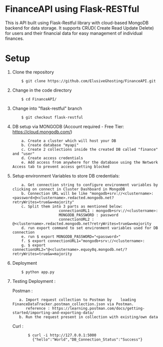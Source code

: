 # FinanceAPI using Flask-RESTful

This is API built using Flask-Restful library with cloud-based MongoDB backend for data storage. It supports CRUD( Create Read Update Delete) for users and their financial data for easy management of individual finances.



# Setup

1. Clone the repository

           $ git clone https://github.com/ElusiveGhosting/FinanceAPI.git

2. Change in the code directory

           $ cd FinanceAPI/

3. Change into "flask-restful" branch

           $ git checkout flask-restful

4. DB setup via MONGODB (Account required - Free Tier: https://cloud.mongodb.com/)

           a. Create a cluster which will host your DB
           b. Create database "myapi"
           c. Create 2 collections inside the created DB called "finance" and "user"
           d. Create access credentials
           e. Add access from anywhere for the database using the Network Access tab to prevent access getting blocked

5. Setup environment Variables to store DB credentials:

           a. Get connection string to configure environment variables by clicking on connect in Cluster Dashboard in MongoDB
           b. Connection URL will be like "mongodb+srv://<clustername>:<password>@<clustername>.redacted.mongodb.net?retryWrites=true&w=majority"
           c. Split them into 3 parts as mentioned below:
                            connectionURL1 : mongodb+srv://<clustername>:
                            MONGODB_PASSWORD : password
                            connectionURL2 : @<clustername>.redacted.mongodb.net?retryWrites=true&w=majority
           d. run export command to set environment variables used for DB connection
           e. run $ export MONGODB_PASSWORD="<password>"
           f. $ export connectionURL1="mongodb+srv://<clustername>:
           g. $ export connectionURL2="@<clustername>.equoy0q.mongodb.net/?retryWrites=true&w=majority  


6. Deployment

           $ python app.py


7. Testing Deployment :

   Postman :

          a. Import request collection to Postman by 	loading FinanceDataTracker.postman_collection.json via Postman.
             reference : https://learning.postman.com/docs/getting-started/importing-and-exporting-data/
          b. Run the request present in collection with existing/own data

   Curl :

    		  $ curl -i http://127.0.0.1:5000
    		    {"hello":"World","DB_Connection_Status":"Success"}
